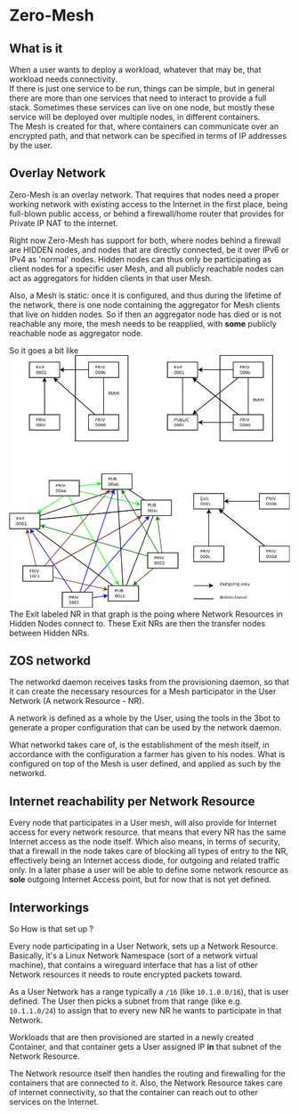 # Zero-Mesh

## What is it

When a user wants to deploy a workload, whatever that may be, that workload needs connectivity.  
If there is just one service to be run, things can be simple, but in general there are more than one services that need to interact to provide a full stack. Sometimes these services can live on one node, but mostly these service will be deployed over multiple nodes, in different containers.  
The Mesh is created for that, where containers can communicate over an encrypted path, and that network can be specified in terms of IP addresses by the user.  

## Overlay Network

Zero-Mesh is an overlay network. That requires that nodes need a proper working network with existing access to the Internet in the first place, being full-blown public access, or behind a firewall/home router that provides for Private IP NAT to the internet.

Right now Zero-Mesh has support for both, where nodes behind a firewall are HIDDEN nodes, and nodes that are directly connected, be it over IPv6 or IPv4 as 'normal' nodes.
Hidden nodes can thus only be participating as client nodes for a specific user Mesh, and all publicly reachable nodes can act as aggregators for hidden clients in that user Mesh.

Also, a Mesh is static: once it is configured, and thus during the lifetime of the network, there is one node containing the aggregator for Mesh clients that live on hidden nodes. So if then an aggregator node has died or is not reachable any more, the mesh needs to be reapplied, with __some__ publicly reachable node as aggregator node.

So it goes a bit like ![this](HIDDEN-PUBLIC.png)
The Exit labeled NR in that graph is the poing where Network Resources in Hidden Nodes connect to. These Exit NRs are then the transfer nodes between Hidden NRs.

## ZOS networkd

The networkd daemon receives tasks from the provisioning daemon, so that it can create the necessary resources for a Mesh participator in the User Network (A network Resource - NR).

A network is defined as a whole by the User, using the tools in the 3bot to generate a proper configuration that can be used by the network daemon.

What networkd takes care of, is the establishment of the mesh itself, in accordance with the configuration a farmer has given to his nodes. What is configured on top of the Mesh is user defined, and applied as such by the networkd.

## Internet reachability per Network Resource

Every node that participates in a User mesh, will also provide for Internet access for every network resource.
that means that every NR has the same Internet access as the node itself. Which also means, in terms of security, that a firewall in the node takes care of blocking all types of entry to the NR, effectively being an Internet access diode, for outgoing and related traffic only.
In a later phase a user will be able to define some network resource as __sole__ outgoing Internet Access point, but for now that is not yet defined.

## Interworkings

So How is that set up ?

Every node participating in a User Network, sets up a Network Resource.  
Basically, it's a Linux Network Namespace (sort of a network virtual machine), that contains a wireguard interface that has a list of other Network resources it needs to route encrypted packets toward.

As a User Network has a range typically a `/16` (like `10.1.0.0/16`), that is user defined. The User then picks a subnet from that range (like e.g. `10.1.1.0/24`) to assign that to every new NR he wants to participate in that Network.

Workloads that are then provisioned are started in a newly created Container, and that container gets a User assigned IP __in__ that subnet of the Network Resource.

The Network resource itself then handles the routing and firewalling for the containers that are connected to it. Also, the Network Resource takes care of internet connectivity, so that the container can reach out to other services on the Internet.

